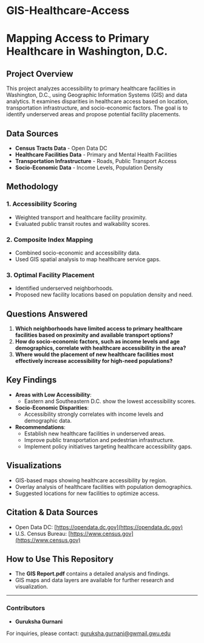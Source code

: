 # GIS-Healthcare-Access

# Mapping Access to Primary Healthcare in Washington, D.C.

## Project Overview

This project analyzes accessibility to primary healthcare facilities in Washington, D.C., using Geographic Information Systems (GIS) and data analytics. It examines disparities in healthcare access based on location, transportation infrastructure, and socio-economic factors. The goal is to identify underserved areas and propose potential facility placements.

## Data Sources

- **Census Tracts Data** - Open Data DC
- **Healthcare Facilities Data** - Primary and Mental Health Facilities
- **Transportation Infrastructure** - Roads, Public Transport Access
- **Socio-Economic Data** - Income Levels, Population Density

## Methodology

### 1. Accessibility Scoring

- Weighted transport and healthcare facility proximity.
- Evaluated public transit routes and walkability scores.

### 2. Composite Index Mapping

- Combined socio-economic and accessibility data.
- Used GIS spatial analysis to map healthcare service gaps.

### 3. Optimal Facility Placement

- Identified underserved neighborhoods.
- Proposed new facility locations based on population density and need.

## Questions Answered

1. **Which neighborhoods have limited access to primary healthcare facilities based on proximity and available transport options?**
2. **How do socio-economic factors, such as income levels and age demographics, correlate with healthcare accessibility in the area?**
3. **Where would the placement of new healthcare facilities most effectively increase accessibility for high-need populations?**

## Key Findings

- **Areas with Low Accessibility**:
  - Eastern and Southeastern D.C. show the lowest accessibility scores.
- **Socio-Economic Disparities**:
  - Accessibility strongly correlates with income levels and demographic data.
- **Recommendations**:
  - Establish new healthcare facilities in underserved areas.
  - Improve public transportation and pedestrian infrastructure.
  - Implement policy initiatives targeting healthcare accessibility gaps.

## Visualizations

- GIS-based maps showing healthcare accessibility by region.
- Overlay analysis of healthcare facilities with population demographics.
- Suggested locations for new facilities to optimize access.

## Citation & Data Sources

- Open Data DC: [https://opendata.dc.gov](https://opendata.dc.gov)
- U.S. Census Bureau: [https://www.census.gov](https://www.census.gov)

## How to Use This Repository

- The **GIS Report.pdf** contains a detailed analysis and findings.
- GIS maps and data layers are available for further research and visualization.

---

### Contributors
- **Guruksha Gurnani**

For inquiries, please contact: guruksha.gurnani@gwmail.gwu.edu

